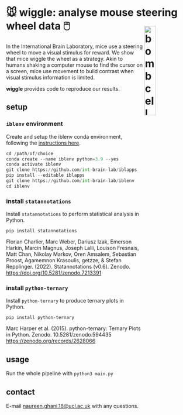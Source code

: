 # 🐭 wiggle: analyse mouse steering wheel data 🖱️ <img src="https://images.rawpixel.com/image_800/cHJpdmF0ZS9sci9pbWFnZXMvd2Vic2l0ZS8yMDIyLTA4L2pvYjk1Mi0wNTcteC5qcGc.jpg" width="25%" title="bombcell" alt="bombcell" align="right" vspace = "20">

In the International Brain Laboratory, mice use a steering wheel to move a visual stimulus for reward. We show that mice wiggle the wheel as a strategy. Akin to humans shaking a computer mouse to find the cursor on a screen, mice use movement to build contrast when visual stimulus information is limited. 

**wiggle** provides code to reproduce our results. 

## setup
### <code>iblenv</code> environment
Create and setup the iblenv conda environment, following the <a href="https://github.com/int-brain-lab/iblenv" target="_blank">instructions here</a>.

```python
cd /path/of/choice
conda create --name iblenv python=3.9 --yes
conda activate iblenv
git clone https://github.com/int-brain-lab/iblapps
pip install --editable iblapps
git clone https://github.com/int-brain-lab/iblenv
cd iblenv
```

### install <code>statannotations</code>
Install <code>statannotations</code> to perform statistical analysis in Python.

`pip install statannotations` 

Florian Charlier, Marc Weber, Dariusz Izak, Emerson Harkin, Marcin Magnus, 
Joseph Lalli, Louison Fresnais, Matt Chan, Nikolay Markov, Oren Amsalem, 
Sebastian Proost, Agamemnon Krasoulis, getzze, & Stefan Repplinger. (2022). 
Statannotations (v0.6). Zenodo. https://doi.org/10.5281/zenodo.7213391

### install <code>python-ternary</code>
Install <code>python-ternary</code> to produce ternary plots in Python.

`pip install python-ternary`

Marc Harper et al. (2015). python-ternary: Ternary Plots in Python. Zenodo. 10.5281/zenodo.594435
https://zenodo.org/records/2628066

## usage
Run the whole pipeline with `python3 main.py` 
## contact
E-mail <naureen.ghani.18@ucl.ac.uk> with any questions.

